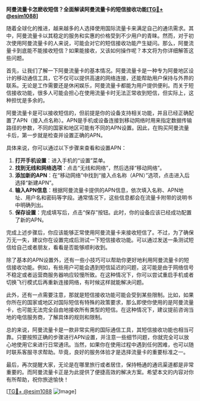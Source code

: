 **阿曼流量卡怎麽收短信？全面解读阿曼流量卡的短信接收功能[[TG💪+ @esim1088](https://t.me/s/esim1088)]**

随着全球化的推进，越来越多的人选择使用国际流量卡来满足自己的通讯需求。其中，阿曼流量卡以其稳定的服务和实惠的价格受到不少用户的青睐。然而，对于初次使用阿曼流量卡的人来说，可能会对它的短信接收功能产生疑问。那么，阿曼流量卡到底能不能接收短信？如果能接收，又该如何操作呢？本文将为你详细解答这些问题。

首先，让我们了解一下阿曼流量卡的基本情况。阿曼流量卡是一种专为阿曼地区设计的移动通信工具，它不仅可以提供高速的网络连接，还能帮助用户保持与外界的联系。无论是工作需要还是休闲娱乐，阿曼流量卡都能为用户提供便利。而关于短信接收功能，很多人可能会担心在使用流量卡时无法正常收到短信，但实际上，这种担忧是多余的。

阿曼流量卡是可以接收短信的，但前提是你的设备支持相关功能，并且已经正确配置了APN（接入点名称）。APN是手机或设备连接到移动网络时用来指定数据传输路径的参数，不同的国家和地区可能有不同的APN设置。因此，在购买阿曼流量卡后，第一步就是检查并设置正确的APN。

具体来说，你可以通过以下步骤来查看和设置APN：

1. **打开手机设置**：进入手机的“设置”菜单。
2. **找到无线和网络选项**：点击“无线和网络”，然后选择“移动网络”。
3. **添加新的APN**：在“移动网络”中找到“接入点名称（APN）”选项，点击进入后选择“新建APN”。
4. **输入APN信息**：根据阿曼流量卡提供的APN信息，依次填入名称、APN地址、用户名和密码等字段。通常情况下，这些信息都会在流量卡附带的说明书中明确列出。
5. **保存设置**：完成填写后，点击“保存”按钮。此时，你的设备应该已经成功配置了新的APN。

完成上述步骤后，你应该能够正常使用阿曼流量卡来接收短信了。不过，为了确保万无一失，建议你在设置完成后测试一下短信接收功能。可以通过发送一条测试短信给自己或者朋友，看看是否能够顺利收到。

除了基本的APN设置外，还有一些小技巧可以帮助你更好地利用阿曼流量卡的短信接收功能。例如，有些用户可能会遇到短信延迟的问题，这可能是由于网络信号不稳定或者运营商服务器响应较慢所致。在这种情况下，你可以尝试重启手机或者切换飞行模式后再重新连接网络，有时候这样就能解决问题。

此外，还有一点需要注意，那就是短信接收功能可能会受到某些限制。比如，如果你所在的国家或地区对国际短信有特殊的政策要求，那么即使你使用的是阿曼流量卡，也可能无法完全自由地接收所有类型的短信。在这种情况下，建议提前咨询当地的电信服务商，了解具体的规则和限制。

总的来说，阿曼流量卡是一款非常实用的国际通信工具，其短信接收功能也相当可靠。只要按照正确的步骤进行APN设置，并注意一些细节问题，你就完全可以放心地使用它来进行日常通讯。当然，如果你在使用过程中遇到任何困难，也可以随时联系客服寻求帮助。毕竟，良好的服务体验才是选择流量卡的重要标准之一。

最后，再次提醒大家，无论是在哪里旅行或者居住，保持畅通的通讯渠道都是非常重要的。而阿曼流量卡正是为此提供了便捷高效的解决方案。希望本文的内容对你有所帮助，祝你旅途愉快！

[[TG💪+ @esim1088](https://t.me/s/esim1088) ![Image](https://i.postimg.cc/4NQfJmqS/Snipaste-2025-05-13-00-14-12.png)]